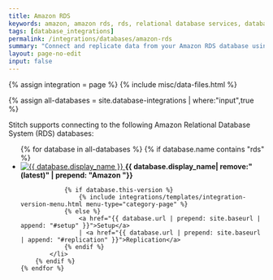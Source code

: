 ```yaml
---
title: Amazon RDS
keywords: amazon, amazon rds, rds, relational database services, database integration, etl rds, rds etl
tags: [database_integrations]
permalink: /integrations/databases/amazon-rds
summary: "Connect and replicate data from your Amazon RDS database using Stitch's RDS integration."
layout: page-no-edit
input: false
---
```

{% assign integration = page %}
{% include misc/data-files.html %}

{% assign all-databases = site.database-integrations | where:"input",true %}

Stitch supports connecting to the following Amazon Relational Database System (RDS) databases:

<ul class="tiles">
    {% for database in all-databases %}
        {% if database.name contains "rds" %}
            <li>
                <a href="{{ database.url | prepend: site.baseurl }}">
                    <img src="{{ database.icon | prepend: site.baseurl }}" alt="{{ database.display_name }}">
                </a>
                <strong>{{ database.display_name| remove:"(latest)" | prepend: "Amazon "}}</strong><br>

                {% if database.this-version %}
                    {% include integrations/templates/integration-version-menu.html menu-type="category-page" %}
                {% else %}
                    <a href="{{ database.url | prepend: site.baseurl | append: "#setup" }}">Setup</a> 
                    | <a href="{{ database.url | prepend: site.baseurl | append: "#replication" }}">Replication</a>
                {% endif %}
            </li>
        {% endif %}
    {% endfor %}
</ul>